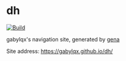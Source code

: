 # dh

[![Build](https://github.com/gabylqx/dh/actions/workflows/generate.yml/badge.svg)](https://github.com/gabylqx/dh/actions/workflows/generate.yml)

gabylqx's navigation site, generated by [gena](https://github.com/x1ah/gena)

Site address: https://gabylqx.github.io/dh/